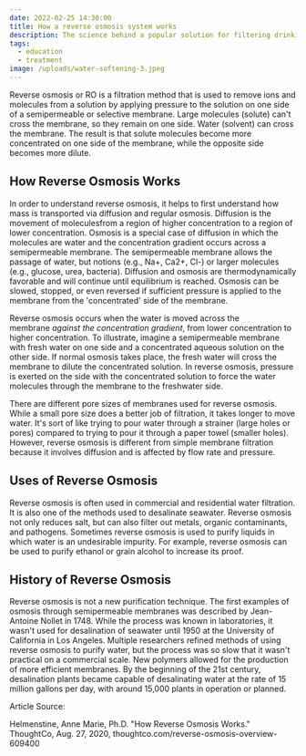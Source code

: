 ```yaml
---
date: 2022-02-25 14:30:00
title: How a reverse osmosis system works
description: The science behind a popular solution for filtering drinking water.
tags:
  - education
  - treatment
image: /uploads/water-softening-3.jpeg
---
```


Reverse osmosis or RO is a filtration method that is used to remove ions and molecules from a solution by applying pressure to the solution on one side of a semipermeable or selective membrane. Large molecules (solute) can't cross the membrane, so they remain on one side. Water (solvent) can cross the membrane. The result is that solute molecules become more concentrated on one side of the membrane, while the opposite side becomes more dilute.

## How Reverse Osmosis Works&nbsp;

In order to understand reverse osmosis, it helps to first understand how mass is transported via diffusion and regular osmosis. Diffusion is the movement of moleculesfrom a region of higher concentration to a region of lower concentration. Osmosis is a special case of diffusion in which the molecules are water and the concentration gradient occurs across a semipermeable membrane. The semipermeable membrane allows the passage of water, but notions (e.g., Na+, Ca2+, Cl-) or larger molecules (e.g., glucose, urea, bacteria). Diffusion and osmosis are thermodynamically favorable and will continue until equilibrium is reached. Osmosis can be slowed, stopped, or even reversed if sufficient pressure is applied to the membrane from the 'concentrated' side of the membrane.

Reverse osmosis occurs when the water is moved across the membrane&nbsp;*against the concentration gradient*, from lower concentration to higher concentration. To illustrate, imagine a semipermeable membrane with fresh water on one side and a concentrated aqueous solution on the other side. If normal osmosis takes place, the fresh water will cross the membrane to dilute the concentrated solution. In reverse osmosis, pressure is exerted on the side with the concentrated solution to force the water molecules through the membrane to the freshwater side.

There are different pore sizes of membranes used for reverse osmosis. While a small pore size does a better job of filtration, it takes longer to move water. It's sort of like trying to pour water through a strainer (large holes or pores) compared to trying to pour it through a paper towel (smaller holes). However, reverse osmosis is different from simple membrane filtration because it involves diffusion and is affected by flow rate and pressure.

## Uses of Reverse Osmosis&nbsp;

Reverse osmosis is often used in commercial and residential water filtration. It is also one of the methods used to desalinate seawater. Reverse osmosis not only reduces salt, but can also filter out metals, organic contaminants, and pathogens. Sometimes reverse osmosis is used to purify liquids in which water is an undesirable impurity. For example, reverse osmosis can be used to purify ethanol or grain alcohol to increase its proof.

## History of Reverse Osmosis&nbsp;

Reverse osmosis is not a new purification technique. The first examples of osmosis through semipermeable membranes was described by Jean-Antoine Nollet in 1748. While the process was known in laboratories, it wasn't used for desalination of seawater until 1950 at the University of California in Los Angeles. Multiple researchers refined methods of using reverse osmosis to purify water, but the process was so slow that it wasn't practical on a commercial scale. New polymers allowed for the production of more efficient membranes. By the beginning of the 21st century, desalination plants became capable of desalinating water at the rate of 15 million gallons per day, with around 15,000 plants in operation or planned.

Article Source:

Helmenstine, Anne Marie, Ph.D. "How Reverse Osmosis Works." ThoughtCo, Aug. 27, 2020, thoughtco.com/reverse-osmosis-overview-609400
